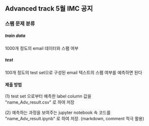 ## Advanced track 5월 IMC 공지

### 스팸 문제 분류
##### train data
1000개 정도의 email 데이터와 스팸 여부
##### test
100개 정도의 test set으로 구성된 email 텍스트의 스팸 여부를 예측하면 된다


#### 제출 방법  
(1) test set 으로부터 예측한 label column 값을  
"name_Adv_result.csv" 로 하여 저장  

(2) 예측하는 과정을 보여주는 jupyter notebook 속 코드를 "name_Adv_result.ipynb" 로 하여 저장. 
(markdown, comment 적극 활용)

